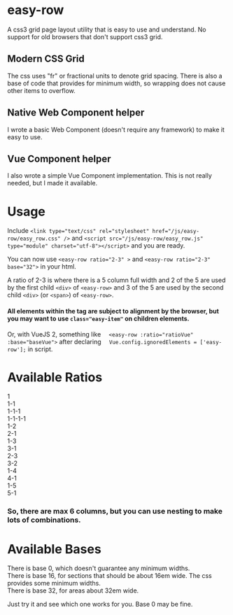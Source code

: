 # easy-row
A css3 grid page layout utility that is easy to use and understand.  No support for old browsers that don't support css3 grid.

## Modern CSS Grid
The css uses "fr" or fractional units to denote grid spacing.   There is also a base of code that provides for minimum width, so wrapping does not cause other items to overflow.

## Native Web Component helper
I wrote a basic Web Component (doesn't require any framework) to make it easy to use.

## Vue Component helper
I also wrote a simple Vue Component implementation.  This is not really needed, but I made it available.


# Usage
Include 
`<link type="text/css" rel="stylesheet" href="/js/easy-row/easy_row.css" />`
and
`<script src="/js/easy-row/easy_row.js" type="module" charset="utf-8"></script>`
and you are ready.

You can now use `<easy-row ratio="2-3" >` and  `<easy-row ratio="2-3" base="32">` in your html.    

A ratio of 2-3 is where there is a 5 column full width and 2 of the 5 are used by the first child `<div>` of `<easy-row>` and 3 of the 5 are used by the second child `<div>` (or `<span>`) of `<easy-row>`.

#### All elements within the tag are subject to alignment by the browser, but you may want to use `class="easy-item"` on children elements.

Or, with VueJS 2, something like
`  <easy-row :ratio="ratioVue" :base="baseVue">`
after declaring 
`  Vue.config.ignoredElements = ['easy-row'];`
in script.

# Available Ratios
1  
1-1  
1-1-1  
1-1-1-1  
1-2  
2-1  
1-3  
3-1  
2-3  
3-2  
1-4  
4-1  
1-5  
5-1  
### So, there are max 6 columns, but you can use nesting to make lots of combinations.

# Available Bases
There is base 0, which doesn't guarantee any minimum widths.  
There is base 16, for sections that should be about 16em wide.  The css provides some minimum widths.  
There is base 32, for areas about 32em wide.  

Just try it and see which one works for you.   Base 0 may be fine.  





